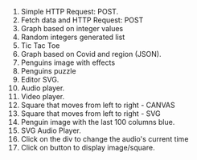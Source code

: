 1. Simple HTTP Request: POST.
2. Fetch data and HTTP Request: POST 
3. Graph based on integer values
4. Random integers generated list
5. Tic Tac Toe
6. Graph based on Covid and region (JSON).
7. Penguins image with effects
8. Penguins puzzle
9. Editor SVG.
10. Audio player.
11. Video player.
12. Square that moves from left to right - CANVAS
13. Square that moves from left to right - SVG
14. Penguin image with the last 100 columns blue.
15. SVG Audio Player.
16. Click on the div to change the audio's current time
17. Click on button to display image/square.